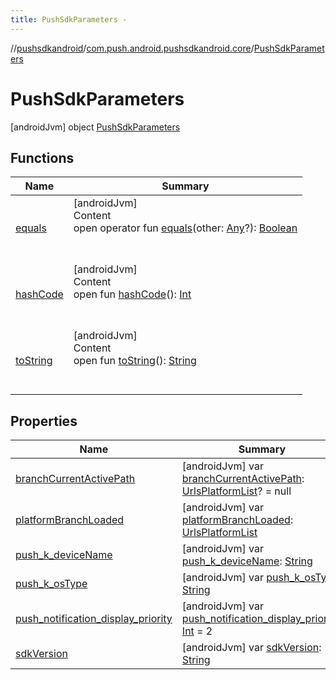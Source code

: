 ```yaml
---
title: PushSdkParameters -
---
```

//[pushsdkandroid](../../index.md)/[com.push.android.pushsdkandroid.core](../index.md)/[PushSdkParameters](index.md)



# PushSdkParameters  
 [androidJvm] object [PushSdkParameters](index.md)   


## Functions  
  
|  Name|  Summary| 
|---|---|
| <a name="kotlin/Any/equals/#kotlin.Any?/PointingToDeclaration/"></a>[equals](../-push-operative-data/index.md#%5Bkotlin%2FAny%2Fequals%2F%23kotlin.Any%3F%2FPointingToDeclaration%2F%5D%2FFunctions%2F-491063224)| <a name="kotlin/Any/equals/#kotlin.Any?/PointingToDeclaration/"></a>[androidJvm]  <br>Content  <br>open operator fun [equals](../-push-operative-data/index.md#%5Bkotlin%2FAny%2Fequals%2F%23kotlin.Any%3F%2FPointingToDeclaration%2F%5D%2FFunctions%2F-491063224)(other: [Any](https://kotlinlang.org/api/latest/jvm/stdlib/kotlin/-any/index.html)?): [Boolean](https://kotlinlang.org/api/latest/jvm/stdlib/kotlin/-boolean/index.html)  <br><br><br>
| <a name="kotlin/Any/hashCode/#/PointingToDeclaration/"></a>[hashCode](../-push-operative-data/index.md#%5Bkotlin%2FAny%2FhashCode%2F%23%2FPointingToDeclaration%2F%5D%2FFunctions%2F-491063224)| <a name="kotlin/Any/hashCode/#/PointingToDeclaration/"></a>[androidJvm]  <br>Content  <br>open fun [hashCode](../-push-operative-data/index.md#%5Bkotlin%2FAny%2FhashCode%2F%23%2FPointingToDeclaration%2F%5D%2FFunctions%2F-491063224)(): [Int](https://kotlinlang.org/api/latest/jvm/stdlib/kotlin/-int/index.html)  <br><br><br>
| <a name="kotlin/Any/toString/#/PointingToDeclaration/"></a>[toString](../-push-operative-data/index.md#%5Bkotlin%2FAny%2FtoString%2F%23%2FPointingToDeclaration%2F%5D%2FFunctions%2F-491063224)| <a name="kotlin/Any/toString/#/PointingToDeclaration/"></a>[androidJvm]  <br>Content  <br>open fun [toString](../-push-operative-data/index.md#%5Bkotlin%2FAny%2FtoString%2F%23%2FPointingToDeclaration%2F%5D%2FFunctions%2F-491063224)(): [String](https://kotlinlang.org/api/latest/jvm/stdlib/kotlin/-string/index.html)  <br><br><br>


## Properties  
  
|  Name|  Summary| 
|---|---|
| <a name="com.push.android.pushsdkandroid.core/PushSdkParameters/branchCurrentActivePath/#/PointingToDeclaration/"></a>[branchCurrentActivePath](branch-current-active-path.md)| <a name="com.push.android.pushsdkandroid.core/PushSdkParameters/branchCurrentActivePath/#/PointingToDeclaration/"></a> [androidJvm] var [branchCurrentActivePath](branch-current-active-path.md): [UrlsPlatformList](../-urls-platform-list/index.md)? = null   <br>
| <a name="com.push.android.pushsdkandroid.core/PushSdkParameters/platformBranchLoaded/#/PointingToDeclaration/"></a>[platformBranchLoaded](platform-branch-loaded.md)| <a name="com.push.android.pushsdkandroid.core/PushSdkParameters/platformBranchLoaded/#/PointingToDeclaration/"></a> [androidJvm] var [platformBranchLoaded](platform-branch-loaded.md): [UrlsPlatformList](../-urls-platform-list/index.md)   <br>
| <a name="com.push.android.pushsdkandroid.core/PushSdkParameters/push_k_deviceName/#/PointingToDeclaration/"></a>[push_k_deviceName](push_k_device-name.md)| <a name="com.push.android.pushsdkandroid.core/PushSdkParameters/push_k_deviceName/#/PointingToDeclaration/"></a> [androidJvm] var [push_k_deviceName](push_k_device-name.md): [String](https://kotlinlang.org/api/latest/jvm/stdlib/kotlin/-string/index.html)   <br>
| <a name="com.push.android.pushsdkandroid.core/PushSdkParameters/push_k_osType/#/PointingToDeclaration/"></a>[push_k_osType](push_k_os-type.md)| <a name="com.push.android.pushsdkandroid.core/PushSdkParameters/push_k_osType/#/PointingToDeclaration/"></a> [androidJvm] var [push_k_osType](push_k_os-type.md): [String](https://kotlinlang.org/api/latest/jvm/stdlib/kotlin/-string/index.html)   <br>
| <a name="com.push.android.pushsdkandroid.core/PushSdkParameters/push_notification_display_priority/#/PointingToDeclaration/"></a>[push_notification_display_priority](push_notification_display_priority.md)| <a name="com.push.android.pushsdkandroid.core/PushSdkParameters/push_notification_display_priority/#/PointingToDeclaration/"></a> [androidJvm] var [push_notification_display_priority](push_notification_display_priority.md): [Int](https://kotlinlang.org/api/latest/jvm/stdlib/kotlin/-int/index.html) = 2   <br>
| <a name="com.push.android.pushsdkandroid.core/PushSdkParameters/sdkVersion/#/PointingToDeclaration/"></a>[sdkVersion](sdk-version.md)| <a name="com.push.android.pushsdkandroid.core/PushSdkParameters/sdkVersion/#/PointingToDeclaration/"></a> [androidJvm] var [sdkVersion](sdk-version.md): [String](https://kotlinlang.org/api/latest/jvm/stdlib/kotlin/-string/index.html)   <br>

